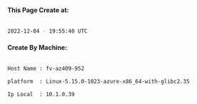 
   
#### This Page Create at:

```bash

2022-12-04 - 19:55:40 UTC

```

#### Create By Machine:

```bash

Host Name : fv-az409-952

platform  : Linux-5.15.0-1023-azure-x86_64-with-glibc2.35

Ip Local  : 10.1.0.39

```

